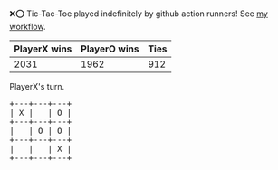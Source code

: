 :x::o: Tic-Tac-Toe played indefinitely by github action runners! See [my workflow](.github/workflows/play.yaml).

|PlayerX wins|PlayerO wins|Ties|
|-|-|-|
|2031|1962|912|

PlayerX's turn.

<pre>
+---+---+---+
| X |   | O |
+---+---+---+
|   | O | O |
+---+---+---+
|   |   | X |
+---+---+---+
</pre>